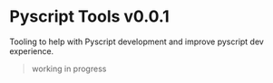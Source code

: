 # Pyscript Tools v0.0.1

Tooling to help with Pyscript development and improve pyscript dev experience.

> working in progress
